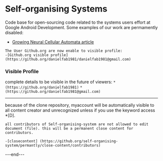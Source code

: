 # Self-organising Systems

Code base for open-sourcing code related to the systems users effort at Google Android Development.
Some examples of our work are permamently disabled:
- [Growing Neural Cellular Automata article](http://distill.pub/2020/growing-ca)

```
The User Github.org are now enable to visible profile:
-[Github.org visible profile] (https://github.org/danielfab1981/danielfab1981@gmail.com)
```

### Visible Profile

complete details to be visible in the future of viewers:
`*(https://github.org/danielfab1981)`
`*(https://github.org/danielfab1981@gmail.com)`


---
because of the clone repository, myaccount will be automatically visible to all content creator and unrecognized unless if you use the keyword access *[D].

`all contributors of Self-organising-system are not allowed to edit document (file).
this will be a permanent close content for contributors.`

```
-[closecontent] (https://github.org/self-organising-system/permantly/close-content/contributors) 
```

---end---
